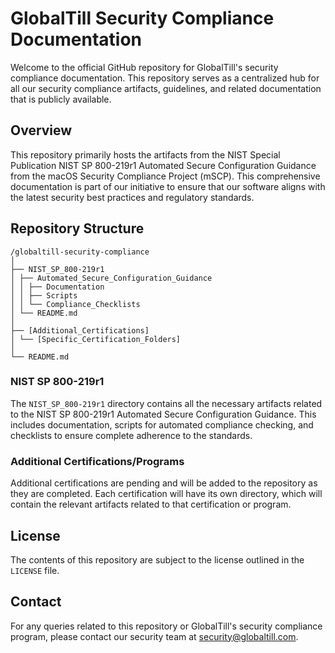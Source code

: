
# GlobalTill Security Compliance Documentation

Welcome to the official GitHub repository for GlobalTill's security compliance documentation. This repository serves as a centralized hub for all our security compliance artifacts, guidelines, and related documentation that is publicly available.

## Overview

This repository primarily hosts the artifacts from the NIST Special Publication NIST SP 800-219r1 Automated Secure Configuration Guidance from the macOS Security Compliance Project (mSCP). This comprehensive documentation is part of our initiative to ensure that our software aligns with the latest security best practices and regulatory standards.

## Repository Structure

```text
/globaltill-security-compliance
│
├── NIST_SP_800-219r1
│ ├── Automated_Secure_Configuration_Guidance
│ │ ├── Documentation
│ │ ├── Scripts
│ │ └── Compliance_Checklists
│ └── README.md
│
├── [Additional_Certifications]
│ └── [Specific_Certification_Folders]
│
└── README.md
```


### NIST SP 800-219r1

The `NIST_SP_800-219r1` directory contains all the necessary artifacts related to the NIST SP 800-219r1 Automated Secure Configuration Guidance. This includes documentation, scripts for automated compliance checking, and checklists to ensure complete adherence to the standards.

### Additional Certifications/Programs

Additional certifications are pending and will be added to the repository as they are completed. Each certification will have its own directory, which will contain  the relevant artifacts related to that certification or program.

## License

The contents of this repository are subject to the license outlined in the `LICENSE` file.

## Contact

For any queries related to this repository or GlobalTill's security compliance program, please contact our security team at [security@globaltill.com](mailto:security@globaltill.com).
